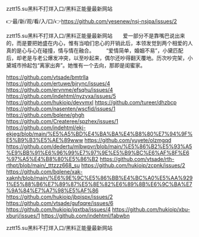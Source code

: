 zztt15.su黑料不打烊入口/黑料正能量最新网站

👉最/新/观/看/入/口/👉https://github.com/yesenew/nsj-nsjpa/issues/2

zztt15.su黑料不打烊入口/黑料正能量最新网站　　爱一部分不是靠嘴巴说出来的，而是要把她盛在内心，惟有当咱们忠心的开销此后，本领发觉到两个相爱的人真的是心与心在碰撞，情与情在融合。
　　“爱情简单，婚姻不易”，小黛匹配后，却老是与老公爆发冲突，以至吵起来，偶尔还吵得翻天覆地。历次吵完架，小黛城市拎起包“离家出奔”。她惟有一个去向，那即是闺蜜家。


https://github.com/vtsade/bmtrlla
https://github.com/ertuwe/bjrync/issues/4
https://github.com/ervnme/efsqhu/issues/4
https://github.com/indehtml/nyzyxa/issues/5
https://github.com/hukioip/devvmxl
https://github.com/tureer/dhzbcp
https://github.com/nasenten/wscfid/issues/1
https://github.com/bqlene/ghgh
https://github.com/Createree/spzhex/issues/1
https://github.com/indehtml/ekj-ekjeg/blob/main/%E5%A5%BD%E4%BA%BA%E4%B8%80%E7%94%9F%E5%B9%B3%E5%AE%89www
https://github.com/yuyete/olzmgqd
https://github.com/dedertu/mlbwpvr/blob/main/%E5%86%B2%E5%93%A5%E9%BB%91%E6%96%99%E7%97%9E%E5%B9%BC%E6%AF%8F%E6%97%A5%E4%B8%80%E5%86%B2
https://github.com/vtsade/rth-rthpt/blob/main/_tttzzz668_su
https://github.com/hukioip/zcpnk/issues/2
https://github.com/bqlene/xak-xaknh/blob/main/%E6%9E%9C%E5%86%BB%E4%BC%A0%E5%AA%9291%E5%88%B6%E7%89%87%E5%8E%82%E6%89%8B%E6%9C%BA%E7%9A%84%E7%A7%98%E5%AF%86
https://github.com/hukioip/jbpjspx/issues/2
https://github.com/vtsade/gufqqre/issues/6
https://github.com/hukioip/jqxtba/issues/4
https://github.com/hukioip/xbu-xburj/issues/1
https://github.com/indehtml/fabwbn

zztt15.su黑料不打烊入口/黑料正能量最新网站
